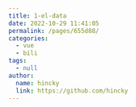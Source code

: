 ```yaml
---
title: 1-el-data
date: 2022-10-29 11:41:05
permalink: /pages/655d88/
categories: 
  - vue
  - bili
tags: 
  - null
author: 
  name: hincky
  link: https://github.com/hincky
---
```

